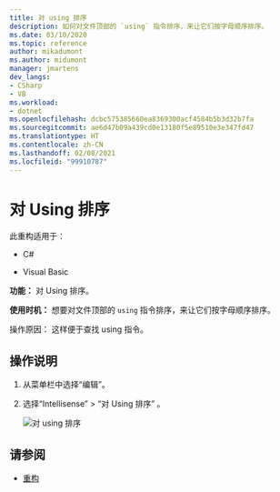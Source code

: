 ```yaml
---
title: 对 using 排序
description: 如何对文件顶部的 `using` 指令排序，来让它们按字母顺序排序。
ms.date: 03/10/2020
ms.topic: reference
author: mikadumont
ms.author: midumont
manager: jmartens
dev_langs:
- CSharp
- VB
ms.workload:
- dotnet
ms.openlocfilehash: dcbc575385660ea8369300acf4584b5b3d32b7fa
ms.sourcegitcommit: ae6d47b09a439cd0e13180f5e89510e3e347fd47
ms.translationtype: HT
ms.contentlocale: zh-CN
ms.lasthandoff: 02/08/2021
ms.locfileid: "99910787"
---
```

# <a name="sort-usings"></a>对 Using 排序

此重构适用于：

- C#

- Visual Basic

**功能：** 对 Using 排序。

**使用时机：** 想要对文件顶部的 `using` 指令排序，来让它们按字母顺序排序。 

操作原因：  这样便于查找 using 指令。

## <a name="how-to"></a>操作说明

1. 从菜单栏中选择“编辑”。 
2. 选择“Intellisense” > “对 Using 排序”   。

   ![对 using 排序](media/sort-usings.png)

## <a name="see-also"></a>请参阅

- [重构](../refactoring-in-visual-studio.md)
